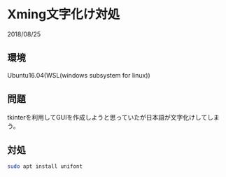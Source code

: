 # Xming文字化け対処
2018/08/25

## 環境
Ubuntu16.04(WSL(windows subsystem for linux))

## 問題
tkinterを利用してGUIを作成しようと思っていたが日本語が文字化けしてしまう。

## 対処
```sh
sudo apt install unifont
```

